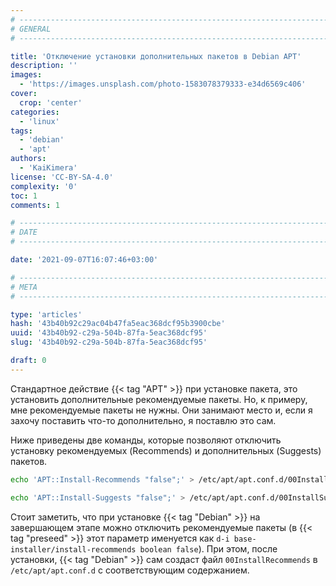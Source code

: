 ```yaml
---
# -------------------------------------------------------------------------------------------------------------------- #
# GENERAL
# -------------------------------------------------------------------------------------------------------------------- #

title: 'Отключение установки дополнительных пакетов в Debian APT'
description: ''
images:
  - 'https://images.unsplash.com/photo-1583078379333-e34d6569c406'
cover:
  crop: 'center'
categories:
  - 'linux'
tags:
  - 'debian'
  - 'apt'
authors:
  - 'KaiKimera'
license: 'CC-BY-SA-4.0'
complexity: '0'
toc: 1
comments: 1

# -------------------------------------------------------------------------------------------------------------------- #
# DATE
# -------------------------------------------------------------------------------------------------------------------- #

date: '2021-09-07T16:07:46+03:00'

# -------------------------------------------------------------------------------------------------------------------- #
# META
# -------------------------------------------------------------------------------------------------------------------- #

type: 'articles'
hash: '43b40b92c29ac04b47fa5eac368dcf95b3900cbe'
uuid: '43b40b92-c29a-504b-87fa-5eac368dcf95'
slug: '43b40b92-c29a-504b-87fa-5eac368dcf95'

draft: 0
---
```


Стандартное действие {{< tag "APT" >}} при установке пакета, это установить дополнительные рекомендуемые пакеты. Но, к примеру, мне рекомендуемые пакеты не нужны. Они занимают место и, если я захочу поставить что-то дополнительно, я поставлю это сам.

<!--more-->

Ниже приведены две команды, которые позволяют отключить установку рекомендуемых (Recommends) и дополнительных (Suggests) пакетов.

```bash
echo 'APT::Install-Recommends "false";' > /etc/apt/apt.conf.d/00InstallRecommends
```

```bash
echo 'APT::Install-Suggests "false";' > /etc/apt/apt.conf.d/00InstallSuggests
```

Стоит заметить, что при установке {{< tag "Debian" >}} на завершающем этапе можно отключить рекомендуемые пакеты (в {{< tag "preseed" >}} этот параметр именуется как `d-i base-installer/install-recommends boolean false`). При этом, после установки, {{< tag "Debian" >}} сам создаст файл `00InstallRecommends` в `/etc/apt/apt.conf.d` с соответствующим содержанием.
